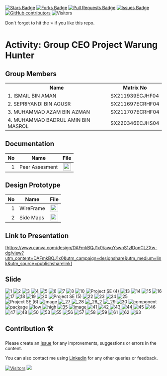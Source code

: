 <a href="https://github.com/drshahizan/software-engineering/stargazers"><img src="https://img.shields.io/github/stars/drshahizan/software-engineering" alt="Stars Badge"/></a>
<a href="https://github.com/drshahizan/software-engineering/network/members"><img src="https://img.shields.io/github/forks/drshahizan/software-engineering" alt="Forks Badge"/></a>
<a href="https://github.com/drshahizan/software-engineering/pulls"><img src="https://img.shields.io/github/issues-pr/drshahizan/software-engineering" alt="Pull Requests Badge"/></a>
<a href="https://github.com/drshahizan/software-engineering/issues"><img src="https://img.shields.io/github/issues/drshahizan/software-engineering" alt="Issues Badge"/></a>
<a href="https://github.com/drshahizan/software-engineering/graphs/contributors"><img alt="GitHub contributors" src="https://img.shields.io/github/contributors/drshahizan/software-engineering?color=2b9348"></a>
![Visitors](https://api.visitorbadge.io/api/visitors?path=https%3A%2F%2Fgithub.com%2Fdrshahizan%2Fsoftware-engineering&labelColor=%23d9e3f0&countColor=%23697689&style=flat)


Don't forget to hit the :star: if you like this repo.

# Activity: Group CEO Project Warung Hunter

## Group Members
<table>
  <tr>
    <th>Name</th>
    <th>Matrix No</th>
  </tr>
  <tr>
    <td>1.  ISMAIL BIN AMAN</td>
    <td>SX211939ECJHF04</td>
  </tr>
    <tr>
    <td>2. SEPRIYANDI BIN AGUSR</td>
    <td>SX211697ECRHF04</td>
  </tr>
    <tr>
    <td>3. MUHAMMAD AZAM BIN AZMAN</td>
    <td>SX211707ECRHF04</td>
  </tr>
    <tr>
    <td>4. MUHAMMAD BADRUL AMIN BIN MASROL</td>
    <td>SX220346ECJHS04</td>
  </tr>
</table>

## Documentation
| No | Name |File | 
| -----:| ----- | :------: | 
|1| Peer Assesment | <a href="https://github.com/drshahizan/learn-php/blob/main/project/3-web/submission/CEO/Warung_hunterv1.0/PEER%20REVIEW%20ASSESSMENT.docx" ><img src="https://raw.githubusercontent.com/drshahizan/software-engineering/main/images/document1.png" width="24px" height="24px" ></a>|

## Design Prototype
| No | Name |File | 
| -----:| ----- | :------: | 
|1| WireFrame | <a href="https://www.figma.com/file/UmASKyECRTO8jXwErgflDk/WireFrame?type=design&node-id=0%3A1&mode=design&t=kaEnbLKObmQ4imB0-1"><img src="https://raw.githubusercontent.com/drshahizan/software-engineering/fa23f96100aedccb8c634fba496ebcfc9968b9ee/images/figma.svg" width="24px" height="24px" ></a>|
|2| Side Maps| <a href="https://www.figma.com/proto/j0nAd3Ph1MnHZljmIi8kTk/UI-Design?type=design&node-id=169-31207&t=PY91ONQprdWeFRVu-0&scaling=scale-down&page-id=1%3A3&starting-point-node-id=169%3A31207" ><img src="https://raw.githubusercontent.com/drshahizan/software-engineering/fa23f96100aedccb8c634fba496ebcfc9968b9ee/images/figma.svg" width="24px" height="24px" ></a>|

## Link to Presentation
[https://www.canva.com/design/DAFmkBQJ1x0/awqYswnS1zlDonCLZXw-dg/view?utm_content=DAFmkBQJ1x0&utm_campaign=designshare&utm_medium=link&utm_source=publishsharelink]

## Slide
![1](https://github.com/drshahizan/software-engineering/assets/128159572/57aee530-a2bd-4511-9ce9-f20cdb029a6d)
![2](https://github.com/drshahizan/software-engineering/assets/128159572/251974e3-7add-4355-a20f-84664dc5587a)
![3](https://github.com/drshahizan/software-engineering/assets/128159572/d4725ca6-112f-40ee-9631-b3f3db375f48)
![4](https://github.com/drshahizan/software-engineering/assets/128159572/6b020a53-cd23-49ae-bab8-3ffdd13ff01b)
![5](https://github.com/drshahizan/software-engineering/assets/128159572/101de197-55ca-4bd8-ac52-925ac293f2ba)
![6](https://github.com/drshahizan/software-engineering/assets/128159572/8b30fd6f-0fed-40a1-b273-e1de0359d7ac)
![7](https://github.com/drshahizan/software-engineering/assets/128159572/0e7ab154-6f2c-4486-9c0a-1f44efad3f54)
![8](https://github.com/drshahizan/software-engineering/assets/128159572/633b263d-1f9c-4a77-ba6c-94af52c4bd23)
![10](https://github.com/drshahizan/software-engineering/assets/128159572/0bda5e07-d5ea-4d54-bbe3-d254b965d65e)
![Project SE (4)](https://github.com/drshahizan/software-engineering/assets/128159572/e8bf91ed-dbea-4628-8db0-14aef81f3647)
![13](https://github.com/drshahizan/software-engineering/assets/128159572/3a5e6ff2-b7f6-42fc-9861-d3e533e5062c)
![14](https://github.com/drshahizan/software-engineering/assets/128159572/395dbc75-78a7-480d-b6ee-b9875224c107)
![15](https://github.com/drshahizan/software-engineering/assets/128159572/3fd18f97-980a-4f38-823b-b9a4c34b8498)
![16](https://github.com/drshahizan/software-engineering/assets/128159572/51ae7fe5-b101-43c2-93cc-7ae12cfbd135)
![17](https://github.com/drshahizan/software-engineering/assets/128159572/45ae0c83-686a-4210-b36c-b822d66ae8f3)
![18](https://github.com/drshahizan/software-engineering/assets/128159572/29fefcee-3490-4f38-80e1-0877f668cd29)
![19](https://github.com/drshahizan/software-engineering/assets/128159572/92fb825e-81eb-4879-b84f-27297a6d21b4)
![20](https://github.com/drshahizan/software-engineering/assets/128159572/3a6b53bc-7197-4184-8fbc-5fb888b0aaa4)
![Project SE (5)](https://github.com/drshahizan/software-engineering/assets/128159572/99b7a5d3-3ac8-4712-872d-7650a66e4255)
![22](https://github.com/drshahizan/software-engineering/assets/128159572/35c029f8-b786-497e-be3e-8604b6f30a4d)
![23](https://github.com/drshahizan/software-engineering/assets/128159572/005c447e-a25a-4b7c-a7cf-7f0f386d9eb8)
![24](https://github.com/drshahizan/software-engineering/assets/128159572/23283916-4ecd-42b5-9e4f-dc5da466917f)
![25](https://github.com/drshahizan/software-engineering/assets/128159572/79a82afb-03e3-4d69-9a9c-6904d2776b57)
![Project SE (6)](https://github.com/drshahizan/software-engineering/assets/128159572/03e130ef-9300-4361-a195-340f2ca91dbe)
![image](https://github.com/drshahizan/software-engineering/assets/128159572/4c93b0c2-ff3c-4b71-b37e-7933f4a1c1ef)
![_27](https://github.com/drshahizan/software-engineering/assets/128159572/5a003261-192e-4597-82a9-de7d1c9e21c3)
![_28](https://github.com/drshahizan/software-engineering/assets/128159572/c6a4138a-ce86-420a-aca7-b31cec3d5e70)
![_28_2](https://github.com/drshahizan/software-engineering/assets/128159572/0ee9f999-8fe4-43d2-b5c0-1fe7addb4f56)
![_29](https://github.com/drshahizan/software-engineering/assets/128159572/a6791923-ea96-4980-a164-1e8337281deb)
![30](https://github.com/drshahizan/software-engineering/assets/128159572/95b4ad87-b4fa-4380-82fe-247f659f5b2e)
![component](https://github.com/drshahizan/software-engineering/assets/128159572/eca42697-2ed7-4bf3-a414-e0964688bf20)
![package](https://github.com/drshahizan/software-engineering/assets/128159572/131af381-2aac-4aa6-aff3-9cd1b84f1eb8)
![low](https://github.com/drshahizan/software-engineering/assets/128159572/89bace39-a624-4556-a11b-f09b59b30ee6)
![high](https://github.com/drshahizan/software-engineering/assets/128159572/9f98cbdd-5283-4ada-8ed8-2a9a7744a6d9)
![35](https://github.com/drshahizan/software-engineering/assets/128159572/ae14c367-145f-4c0f-8d37-daefa9754562)
![image](https://github.com/drshahizan/software-engineering/assets/128159572/a86084f9-4838-4551-a795-370d62852255)
![41](https://github.com/drshahizan/software-engineering/assets/128159572/4aed5b7f-c02a-4b2d-a67e-02e9fb37ad42)
![42](https://github.com/drshahizan/software-engineering/assets/128159572/d51647dc-6cb3-47a2-85c9-e2c093983b71)
![43](https://github.com/drshahizan/software-engineering/assets/128159572/ed21410c-84d7-43b4-aac9-27e5b419ce1b)
![44](https://github.com/drshahizan/software-engineering/assets/128159572/ca0e0974-d6e1-49e3-8631-d2f3ed14a552)
![45](https://github.com/drshahizan/software-engineering/assets/128159572/0f1212e1-7c72-4d0c-8682-13a9c0f30df0)
![46](https://github.com/drshahizan/software-engineering/assets/128159572/c62bb848-0998-4b2f-a4c7-791b01a548d3)
![47](https://github.com/drshahizan/software-engineering/assets/128159572/28520741-ad5f-4a07-b3de-6ad7c7127955)
![48](https://github.com/drshahizan/software-engineering/assets/128159572/5b4c5978-52ac-40d2-9c12-c05be220c68b)
![50](https://github.com/drshahizan/software-engineering/assets/128159572/8fd0856b-71cd-4e90-b66b-fc76036cac5c)
![53](https://github.com/drshahizan/software-engineering/assets/128159572/73137fad-a8a2-4131-ae5d-f24ab132fa7b)
![55](https://github.com/drshahizan/software-engineering/assets/128159572/2a65d504-a866-4b96-b798-dbcd458dcb2b)
![56](https://github.com/drshahizan/software-engineering/assets/128159572/9e95e536-beeb-4f73-87ba-a708d65e54ee)
![57](https://github.com/drshahizan/software-engineering/assets/128159572/2afd4066-7007-492e-8af2-4823186a35a5)
![58](https://github.com/drshahizan/software-engineering/assets/128159572/ae652be4-9e4e-4194-afe0-19cdf33b793f)
![59](https://github.com/drshahizan/software-engineering/assets/128159572/018e13aa-1278-4fa0-964e-bc41dabbb689)
![61](https://github.com/drshahizan/software-engineering/assets/128159572/85aec682-5dc2-4551-b21d-6538a087eb13)
![62](https://github.com/drshahizan/software-engineering/assets/128159572/46c1ecf6-49fc-4ddb-91a5-2ff71156513c)
![63](https://github.com/drshahizan/software-engineering/assets/128159572/7f38b949-2537-4fe1-a9b2-086385f59bfb)

## Contribution 🛠️
Please create an [Issue](https://github.com/drshahizan/software-engineering/issues) for any improvements, suggestions or errors in the content.

You can also contact me using [Linkedin](https://www.linkedin.com/in/drshahizan/) for any other queries or feedback.

[![Visitors](https://api.visitorbadge.io/api/visitors?path=https%3A%2F%2Fgithub.com%2Fdrshahizan&labelColor=%23697689&countColor=%23555555&style=plastic)](https://visitorbadge.io/status?path=https%3A%2F%2Fgithub.com%2Fdrshahizan)
![](https://hit.yhype.me/github/profile?user_id=81284918)



